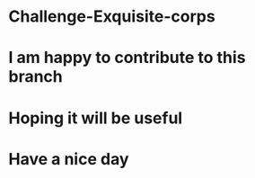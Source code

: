 # Challenge-Exquisite-corps
# I am happy to contribute to this branch
# Hoping it will be useful
# Have a nice day